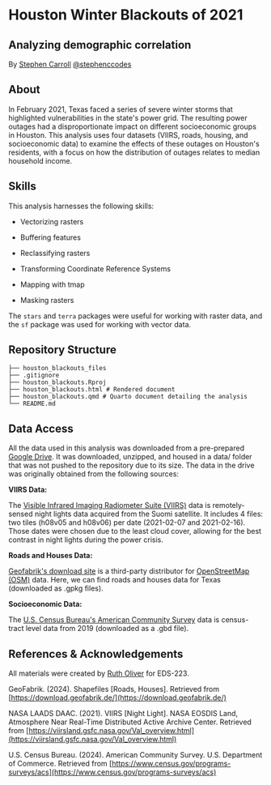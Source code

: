 # Houston Winter Blackouts of 2021
## Analyzing demographic correlation

By [Stephen Carroll](https://stephenccodes.github.io./) [@stephenccodes](https://github.com/stephenccodes)

## About

In February 2021, Texas faced a series of severe winter storms that highlighted vulnerabilities in the state's power grid. The resulting power outages had a disproportionate impact on different socioeconomic groups in Houston. This analysis uses four datasets (VIIRS, roads, housing, and socioeconomic data) to examine the effects of these outages on Houston's residents, with a focus on how the distribution of outages relates to median household income.

## Skills

This analysis harnesses the following skills:

- Vectorizing rasters

- Buffering features

- Reclassifying rasters

- Transforming Coordinate Reference Systems

- Mapping with tmap

- Masking rasters


The `stars` and `terra` packages were useful for working with raster data, and the `sf` package was used for working with vector data. 

## Repository Structure
```
├── houston_blackouts_files
├── .gitignore
├── houston_blackouts.Rproj
├── houston_blackouts.html # Rendered document
├── houston_blackouts.qmd # Quarto document detailing the analysis
└── README.md
```
## Data Access

All the data used in this analysis was downloaded from a pre-prepared [Google Drive](https://drive.google.com/file/d/1bTk62xwOzBqWmmT791SbYbHxnCdjmBtw/view?usp=drive_link). It was downloaded, unzipped, and housed in a data/ folder that was not pushed to the repository due to its size. The data in the drive was originally obtained from the following sources:

**VIIRS Data:**

The [Visible Infrared Imaging Radiometer Suite (VIIRS)](https://ladsweb.modaps.eosdis.nasa.gov/) data is remotely-sensed night lights data acquired from the Suomi satellite. It includes 4 files: two tiles (h08v05 and h08v06) per date (2021-02-07 and 2021-02-16). Those dates were chosen due to the least cloud cover, allowing for the best contrast in night lights during the power crisis.

**Roads and Houses Data:**

[Geofabrik's download site](https://download.geofabrik.de/) is a third-party distributor for [OpenStreetMap (OSM)](https://planet.openstreetmap.org/) data. Here, we can find roads and houses data for Texas (downloaded as .gpkg files).

**Socioeconomic Data:**

The [U.S. Census Bureau's American Community Survey](https://www.census.gov/programs-surveys/acs) data is census-tract level data from 2019 (downloaded as a .gbd file). 

## References & Acknowledgements

All materials were created by [Ruth Oliver](https://github.com/ryoliver) for EDS-223.

GeoFabrik. (2024). Shapefiles [Roads, Houses]. Retrieved from [https://download.geofabrik.de/](https://download.geofabrik.de/)

NASA LAADS DAAC. (2021). VIIRS [Night Light]. NASA EOSDIS Land, Atmosphere Near Real-Time Distributed Active Archive Center. Retrieved from [https://viirsland.gsfc.nasa.gov/Val_overview.html](https://viirsland.gsfc.nasa.gov/Val_overview.html)

U.S. Census Bureau. (2024). American Community Survey. U.S. Department of Commerce. Retrieved from [https://www.census.gov/programs-surveys/acs](https://www.census.gov/programs-surveys/acs)
